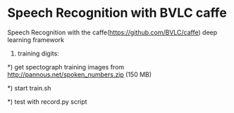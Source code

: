 Speech Recognition with BVLC caffe
==================================

Speech Recognition with the caffe(https://github.com/BVLC/caffe) deep learning framework

1)  training digits:

  *) get spectograph training images from http://pannous.net/spoken_numbers.zip (150 MB)
  
  *) start train.sh
  
  *) test with record.py script
